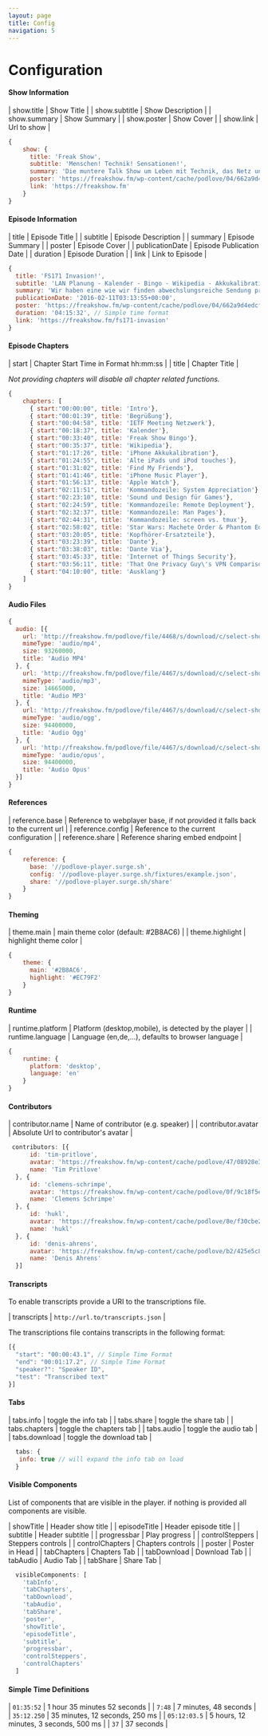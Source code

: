 ```yaml
---
layout: page
title: Config
navigation: 5
---
```


# Configuration

#### Show Information

| show.title  | Show Title  |
| show.subtitle  | Show Description  |
| show.summary | Show Summary |
| show.poster | Show Cover |
| show.link | Url to show |

```javascript
{
    show: {
      title: 'Freak Show',
      subtitle: 'Menschen! Technik! Sensationen!',
      summary: 'Die muntere Talk Show um Leben mit Technik, das Netz und Technikkultur. Bisweilen Apple-lastig aber selten einseitig. Wir leben und lieben Technologie und reden darüber. Mit Tim, hukl, roddi, Clemens und Denis. Freak Show hieß irgendwann mal mobileMacs.',
      poster: 'https://freakshow.fm/wp-content/cache/podlove/04/662a9d4edcf77ea2abe3c74681f509/freak-show_200x200.jpg',
      link: 'https://freakshow.fm'
    }
}
```

#### Episode Information

| title           | Episode Title             |
| subtitle        | Episode Description       |
| summary         | Episode Summary           |
| poster          | Episode Cover             |
| publicationDate | Episode Publication Date  |
| duration        | Episode Duration          |
| link            | Link to Episode           |

```javascript
{
  title: 'FS171 Invasion!',
  subtitle: 'LAN Planung - Kalender - Bingo - Wikipedia - Akkukalibration - Alte iPads und iPods - Find My Friends - iPhone Music Player - Apple Watch - Kommandozeile - Star Wars - Dante - Internet of Things Security - VPN',
  summary: 'Wir haben eine wie wir finden abwechslungsreiche Sendung produziert, die wir Euch wie immer mit Freude bereitstellen. Während die Live-Hörer Freak-Show-Bingo spielen, greifen wir das Wikipedia-Thema der letzten Sendung auf und liefern auch noch weitere Aspekte des optimalen Star-Wars-Medienkonsums frei Haus. Dazu viel Nerderei rund um die Kommandozeile, eine Einschätzung der Perspektive der Apple Watch, ein Rant über die mangelhafte Security  im Internet of Things (and Buildings) und allerlei anderer Kram.  Roddi setzt dieses Mal aus, sonst Vollbesetzung.',
  publicationDate: '2016-02-11T03:13:55+00:00',
  poster: 'https://freakshow.fm/wp-content/cache/podlove/04/662a9d4edcf77ea2abe3c74681f509/freak-show_200x200.jpg',
  duration: '04:15:32', // Simple time format
  link: 'https://freakshow.fm/fs171-invasion'
}
```

#### Episode Chapters

| start | Chapter Start Time in Format hh:mm:ss |
| title | Chapter Title |

_Not providing chapters will disable all chapter related functions._

```javascript
{
    chapters: [
      { start:"00:00:00", title: 'Intro'},
      { start:"00:01:39", title: 'Begrüßung'},
      { start:"00:04:58", title: 'IETF Meeting Netzwerk'},
      { start:"00:18:37", title: 'Kalender'},
      { start:"00:33:40", title: 'Freak Show Bingo'},
      { start:"00:35:37", title: 'Wikipedia'},
      { start:"01:17:26", title: 'iPhone Akkukalibration'},
      { start:"01:24:55", title: 'Alte iPads und iPod touches'},
      { start:"01:31:02", title: 'Find My Friends'},
      { start:"01:41:46", title: 'iPhone Music Player'},
      { start:"01:56:13", title: 'Apple Watch'},
      { start:"02:11:51", title: 'Kommandozeile: System Appreciation'},
      { start:"02:23:10", title: 'Sound und Design für Games'},
      { start:"02:24:59", title: 'Kommandozeile: Remote Deployment'},
      { start:"02:32:37", title: 'Kommandozeile: Man Pages'},
      { start:"02:44:31", title: 'Kommandozeile: screen vs. tmux'},
      { start:"02:58:02", title: 'Star Wars: Machete Order & Phantom Edit'},
      { start:"03:20:05", title: 'Kopfhörer-Ersatzteile'},
      { start:"03:23:39", title: 'Dante'},
      { start:"03:38:03", title: 'Dante Via'},
      { start:"03:45:33", title: 'Internet of Things Security'},
      { start:"03:56:11", title: 'That One Privacy Guy\'s VPN Comparison Chart'},
      { start:"04:10:00", title: 'Ausklang'}
    ]
}
```

#### Audio Files

```javascript
{
  audio: [{
    url: 'http://freakshow.fm/podlove/file/4468/s/download/c/select-show/fs171-invasion.m4a',
    mimeType: 'audio/mp4',
    size: 93260000,
    title: 'Audio MP4'
  }, {
    url: 'http://freakshow.fm/podlove/file/4467/s/download/c/select-show/fs171-invasion.mp3',
    mimeType: 'audio/mp3',
    size: 14665000,
    title: 'Audio MP3'
  }, {
    url: 'http://freakshow.fm/podlove/file/4467/s/download/c/select-show/fs171-invasion.oga',
    mimeType: 'audio/ogg',
    size: 94400000,
    title: 'Audio Ogg'
  }, {
    url: 'http://freakshow.fm/podlove/file/4467/s/download/c/select-show/fs171-invasion.opus',
    mimeType: 'audio/opus',
    size: 94400000,
    title: 'Audio Opus'
  }]
}
```

#### References

| reference.base | Reference to webplayer base, if not provided it falls back to the current url |
| reference.config | Reference to the current configuration |
| reference.share | Reference sharing embed endpoint |

```javascript
{
    reference: {
      base: '//podlove-player.surge.sh',
      config: '//podlove-player.surge.sh/fixtures/example.json',
      share: '//podlove-player.surge.sh/share'
    }
}
```

#### Theming

| theme.main | main theme color (default: #2B8AC6) |
| theme.highlight | highlight theme color |

```javascript
{
    theme: {
      main: '#2B8AC6',
      highlight: '#EC79F2'
    }
}
```

#### Runtime

| runtime.platform | Platform (desktop,mobile), is detected by the player |
| runtime.language | Language (en,de,...), defaults to browser language |

```javascript
{
    runtime: {
      platform: 'desktop',
      language: 'en'
    }
}
```

#### Contributors

| contributor.name   | Name of contributor (e.g. speaker)   |
| contributor.avatar | Absolute Url to contributor's avatar |

```javascript
 contributors: [{
      id: 'tim-pritlove',
      avatar: 'https://freakshow.fm/wp-content/cache/podlove/47/08928e3c26dcb1141d67ad75869619/tim-pritlove_50x50.jpg',
      name: 'Tim Pritlove'
  }, {
      id: 'clemens-schrimpe',
      avatar: 'https://freakshow.fm/wp-content/cache/podlove/0f/9c18f5e825496b9060337f92814142/clemens-schrimpe_50x50.jpg',
      name: 'Clemens Schrimpe'
  }, {
      id: 'hukl',
      avatar: 'https://freakshow.fm/wp-content/cache/podlove/8e/f30cbe274c3f5e43dc4a7219676f50/hukl_50x50.jpg',
      name: 'hukl'
  }, {
      id: 'denis-ahrens',
      avatar: 'https://freakshow.fm/wp-content/cache/podlove/b2/425e5c8f180ddf548c95be1c2d7bcf/denis-ahrens_50x50.jpg',
      name: 'Denis Ahrens'
  }]
```

#### Transcripts

To enable transcripts provide a URI to the transcriptions file.

| transcripts | `http://url.to/transcripts.json` |

The transcriptions file contains transcripts in the following format:

```javascript
[{
  "start": "00:00:43.1", // Simple Time Format
  "end": "00:01:17.2", // Simple Time Format
  "speaker?": "Speaker ID",
  "test": "Transcribed text"
}]
```

#### Tabs

| tabs.info     | toggle the info tab     |
| tabs.share    | toggle the share tab    |
| tabs.chapters | toggle the chapters tab |
| tabs.audio    | toggle the audio tab    |
| tabs.download | toggle the download tab |

```javascript
  tabs: {
   info: true // will expand the info tab on load
  }
```

#### Visible Components

List of components that are visible in the player. if nothing is provided all components are visible.

| showTitle         | Header show title     |
| episodeTitle      | Header episode title  |
| subtitle          | Header subtitle       |
| progressbar       | Play progress         |
| controlSteppers   | Steppers controls     |
| controlChapters   | Chapters controls     |
| poster            | Poster in Head        |
| tabChapters       | Chapters Tab          |
| tabDownload       | Download Tab          |
| tabAudio          | Audio Tab             |
| tabShare          | Share Tab             |


```javascript
  visibleComponents: [
    'tabInfo',
    'tabChapters',
    'tabDownload',
    'tabAudio',
    'tabShare',
    'poster',
    'showTitle',
    'episodeTitle',
    'subtitle',
    'progressbar',
    'controlSteppers',
    'controlChapters'
  ]
```

#### Simple Time Definitions

| `01:35:52`    | 1 hour 35 minutes 52 seconds            |
| `7:48`        | 7 minutes, 48 seconds                   |
| `35:12.250`   | 35 minutes, 12 seconds, 250 ms          |
| `05:12:03.5`  | 5 hours, 12 minutes, 3 seconds, 500 ms  |
| `37`          | 37 seconds                              |
